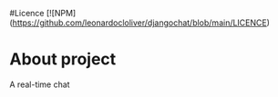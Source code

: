 #Licence
[![NPM]
(https://github.com/leonardocloliver/djangochat/blob/main/LICENCE)


# About project   

A real-time chat 
